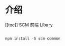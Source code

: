 <!--
 * @Author: huangyuhui
 * @Date: 2020-12-14 19:51:08
 * @LastEditors: huangyuhui
 * @LastEditTime: 2020-12-14 20:00:00
 * @Description: 
 * @FilePath: \scm_frontend_common\docs\README.md
-->
# 介绍

[[toc]]
  SCM 前端 Libary
 
   ```javascript 
   
   npm install -S scm-common

   ```
